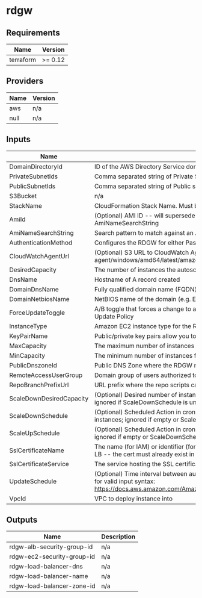 # rdgw

<!-- BEGIN TFDOCS -->
## Requirements

| Name | Version |
|------|---------|
| terraform | >= 0.12 |

## Providers

| Name | Version |
|------|---------|
| aws | n/a |
| null | n/a |

## Inputs

| Name | Description | Type | Default | Required |
|------|-------------|------|---------|:--------:|
| DomainDirectoryId | ID of the AWS Directory Service domain, e.g. d-xxxxxxxxxx | `string` | n/a | yes |
| PrivateSubnetIds | Comma separated string of Private Subnet IDs where the RDGW instances will run | `list(string)` | n/a | yes |
| PublicSubnetIds | Comma separated string of Public subnet IDs to attach to the load balancer | `list(string)` | n/a | yes |
| S3Bucket | n/a | `any` | n/a | yes |
| StackName | CloudFormation Stack Name.  Must be less than 10 characters | `string` | n/a | yes |
| AmiId | (Optional) AMI ID -- will supersede Lambda-based AMI lookup using AmiNameSearchString | `string` | `""` | no |
| AmiNameSearchString | Search pattern to match against an AMI Name | `string` | `"Windows_Server-2016-English-Full-Base-*"` | no |
| AuthenticationMethod | Configures the RDGW for either Password or Smartcard authentication | `string` | `"Password"` | no |
| CloudWatchAgentUrl | (Optional) S3 URL to CloudWatch Agent MSI. Example: s3://amazoncloudwatch-agent/windows/amd64/latest/amazon-cloudwatch-agent.msi | `string` | `""` | no |
| DesiredCapacity | The number of instances the autoscale group will spin up initially | `string` | `"1"` | no |
| DnsName | Hostname of A record created | `string` | `""` | no |
| DomainDnsName | Fully qualified domain name (FQDN) of the forest root domain e.g. example.com | `string` | `"example.com"` | no |
| DomainNetbiosName | NetBIOS name of the domain (e.g. EXAMPLE) | `string` | `"EXAMPLE"` | no |
| ForceUpdateToggle | A/B toggle that forces a change to a LaunchConfig property, triggering the AutoScale Update Policy | `string` | `"A"` | no |
| InstanceType | Amazon EC2 instance type for the Remote Desktop Gateway Instance | `string` | `"t2.micro"` | no |
| KeyPairName | Public/private key pairs allow you to securely connect to your instance after it launches | `string` | `""` | no |
| MaxCapacity | The maximum number of instances for the autoscale group | `string` | `"2"` | no |
| MinCapacity | The minimum number of instances for the autoscale group | `string` | `"0"` | no |
| PublicDnszoneId | Public DNS Zone where the RDGW record will be created | `string` | `""` | no |
| RemoteAccessUserGroup | Domain group of users authorized to use the RDGW | `string` | `"Domain Admins"` | no |
| RepoBranchPrefixUrl | URL prefix where the repo scripts can be retrieved | `string` | `"https://raw.githubusercontent.com/plus3it/cfn/master"` | no |
| ScaleDownDesiredCapacity | (Optional) Desired number of instances during the Scale Down Scheduled Action; ignored if ScaleDownSchedule is unset | `string` | `"1"` | no |
| ScaleDownSchedule | (Optional) Scheduled Action in cron-format (UTC) to scale down the number of instances; ignored if empty or ScaleUpSchedule is unset (E.g. "0 0 \* \* \*") | `string` | `""` | no |
| ScaleUpSchedule | (Optional) Scheduled Action in cron-format (UTC) to scale up to the Desired Capacity; ignored if empty or ScaleDownSchedule is unset (E.g. "0 10 \* \* Mon-Fri") | `string` | `""` | no |
| SslCertificateName | The name (for IAM) or identifier (for ACM) of the SSL certificate to associate with the LB -- the cert must already exist in the service | `string` | `""` | no |
| SslCertificateService | The service hosting the SSL certificate.  ACM or IAM are allowed values | `string` | `"ACM"` | no |
| UpdateSchedule | (Optional) Time interval between auto stack updates. Refer to the AWS documentation for valid input syntax: https://docs.aws.amazon.com/AmazonCloudWatch/latest/events/ScheduledEvents.html | `string` | `""` | no |
| VpcId | VPC to deploy instance into | `string` | `"vpc-12345678"` | no |

## Outputs

| Name | Description |
|------|-------------|
| rdgw-alb-security-group-id | n/a |
| rdgw-ec2-security-group-id | n/a |
| rdgw-load-balancer-dns | n/a |
| rdgw-load-balancer-name | n/a |
| rdgw-load-balancer-zone-id | n/a |

<!-- END TFDOCS -->

